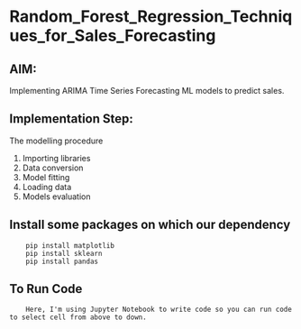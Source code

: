 # Random_Forest_Regression_Techniques_for_Sales_Forecasting
## AIM: 
Implementing ARIMA Time Series Forecasting ML models to predict sales.
## Implementation Step:
The modelling procedure
  1. Importing libraries
  2. Data conversion
  3. Model fitting 
  4. Loading data
  5. Models evaluation

## Install some packages on which our dependency

        pip install matplotlib
        pip install sklearn
        pip install pandas
## To Run Code 
        Here, I'm using Jupyter Notebook to write code so you can run code to select cell from above to down.

